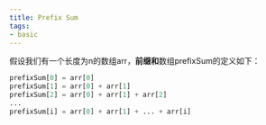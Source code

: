 ```yaml
---
title: Prefix Sum
tags:
- basic
---
```


假设我们有一个长度为n的数组arr，**前缀和**数组prefixSum的定义如下：

```python
prefixSum[0] = arr[0] 
prefixSum[1] = arr[0] + arr[1] 
prefixSum[2] = arr[0] + arr[1] + arr[2] 
... 
prefixSum[i] = arr[0] + arr[1] + ... + arr[i]
```
